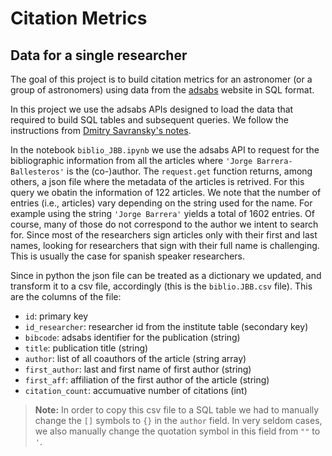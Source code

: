 # Citation Metrics

## Data for a single researcher

The goal of this project is to build citation metrics for an astronomer (or a group of astronomers) using data from the [adsabs](https://ui.adsabs.harvard.edu/) website in SQL format. 

In this project we use the adsabs APIs designed to load the data that required to build SQL tables and subsequent queries. We follow the instructions from [Dmitry Savransky's notes](https://gist.github.com/dsavransky). 

In the notebook ```biblio_JBB.ipynb``` we use the adsabs API to request for the bibliographic information from all the articles where `'Jorge Barrera-Ballesteros'` is the (co-)author. The `request.get` function returns, among others, a json file where the metadata of the articles is retrived. For this query we obatin the information of 122 articles. We note that the number of entries (i.e., articles) vary depending on the string used for the name. For example using the string `'Jorge Barrera'` yields a total of 1602 entries. Of course, many of those do not correspond to the author we intent to search for. Since most of the researchers sign articles only with their first and last names, looking for researchers that sign with their full name is challenging. This is usually the case for spanish speaker researchers.

Since in python the json file can be treated as a dictionary we updated, and transform it to a csv file, accordingly (this is the `biblio.JBB.csv` file). This are the columns of the file:

* `id`: primary key
* `id_researcher`: researcher id from the institute table (secondary key)
* `bibcode`: adsabs identifier for the publication (string)
* `title`: publication title (string)
* `author`: list of all coauthors of the article (string array)
* `first_author`: last and first name of first author (string)
* `first_aff`: affiliation of the first author of the article (string)
* `citation_count`: accumuative number of citations (int) 

> **Note:**
>  In order to copy this csv file to a SQL table we had to manually change the `[]` symbols to `{}` in the `author` field. In very seldom cases, we also manually change the quotation symbol in this field from `""` to `'`. 
